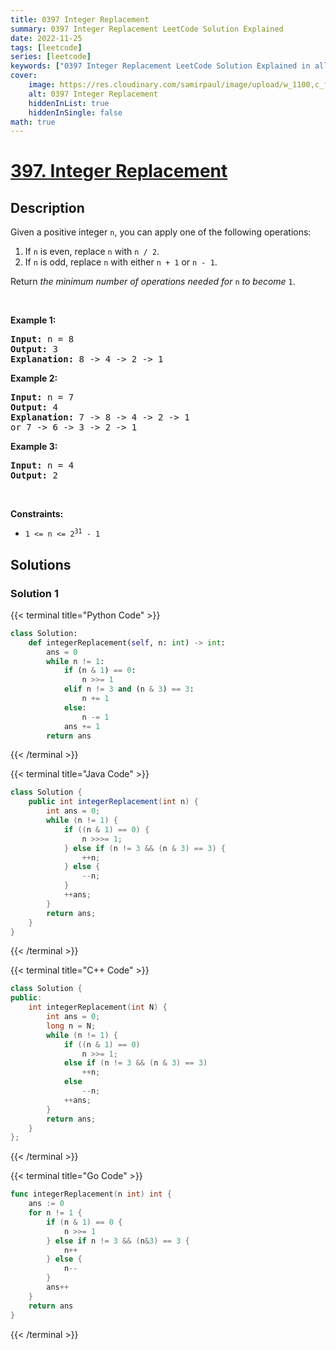 ```yaml
---
title: 0397 Integer Replacement
summary: 0397 Integer Replacement LeetCode Solution Explained
date: 2022-11-25
tags: [leetcode]
series: [leetcode]
keywords: ["0397 Integer Replacement LeetCode Solution Explained in all languages", "0397 Integer Replacement", "LeetCode", "leetcode solution in Python3 C++ Java Go PHP Ruby Swift TypeScript Rust C# JavaScript C", "GeeksforGeeks", "InterviewBit", "Coding Ninjas", "HackerRank", "HackerEarth", "CodeChef", "TopCoder", "AlgoExpert", "freeCodeCamp", "Codeforces", "GitHub", "AtCoder", "Samir Paul"]
cover:
    image: https://res.cloudinary.com/samirpaul/image/upload/w_1100,c_fit,co_rgb:FFFFFF,l_text:Arial_75_bold:0397 Integer Replacement - Solution Explained/problem-solving.webp
    alt: 0397 Integer Replacement
    hiddenInList: true
    hiddenInSingle: false
math: true
---
```



# [397. Integer Replacement](https://leetcode.com/problems/integer-replacement)


## Description

<p>Given a positive integer <code>n</code>,&nbsp;you can apply one of the following&nbsp;operations:</p>

<ol>
	<li>If <code>n</code> is even, replace <code>n</code> with <code>n / 2</code>.</li>
	<li>If <code>n</code> is odd, replace <code>n</code> with either <code>n + 1</code> or <code>n - 1</code>.</li>
</ol>

<p>Return <em>the minimum number of operations needed for</em> <code>n</code> <em>to become</em> <code>1</code>.</p>

<p>&nbsp;</p>
<p><strong class="example">Example 1:</strong></p>

<pre>
<strong>Input:</strong> n = 8
<strong>Output:</strong> 3
<strong>Explanation:</strong> 8 -&gt; 4 -&gt; 2 -&gt; 1
</pre>

<p><strong class="example">Example 2:</strong></p>

<pre>
<strong>Input:</strong> n = 7
<strong>Output:</strong> 4
<strong>Explanation: </strong>7 -&gt; 8 -&gt; 4 -&gt; 2 -&gt; 1
or 7 -&gt; 6 -&gt; 3 -&gt; 2 -&gt; 1
</pre>

<p><strong class="example">Example 3:</strong></p>

<pre>
<strong>Input:</strong> n = 4
<strong>Output:</strong> 2
</pre>

<p>&nbsp;</p>
<p><strong>Constraints:</strong></p>

<ul>
	<li><code>1 &lt;= n &lt;= 2<sup>31</sup> - 1</code></li>
</ul>

## Solutions

### Solution 1

<!-- tabs:start -->

{{< terminal title="Python Code" >}}
```python
class Solution:
    def integerReplacement(self, n: int) -> int:
        ans = 0
        while n != 1:
            if (n & 1) == 0:
                n >>= 1
            elif n != 3 and (n & 3) == 3:
                n += 1
            else:
                n -= 1
            ans += 1
        return ans
```
{{< /terminal >}}

{{< terminal title="Java Code" >}}
```java
class Solution {
    public int integerReplacement(int n) {
        int ans = 0;
        while (n != 1) {
            if ((n & 1) == 0) {
                n >>>= 1;
            } else if (n != 3 && (n & 3) == 3) {
                ++n;
            } else {
                --n;
            }
            ++ans;
        }
        return ans;
    }
}
```
{{< /terminal >}}

{{< terminal title="C++ Code" >}}
```cpp
class Solution {
public:
    int integerReplacement(int N) {
        int ans = 0;
        long n = N;
        while (n != 1) {
            if ((n & 1) == 0)
                n >>= 1;
            else if (n != 3 && (n & 3) == 3)
                ++n;
            else
                --n;
            ++ans;
        }
        return ans;
    }
};
```
{{< /terminal >}}

{{< terminal title="Go Code" >}}
```go
func integerReplacement(n int) int {
	ans := 0
	for n != 1 {
		if (n & 1) == 0 {
			n >>= 1
		} else if n != 3 && (n&3) == 3 {
			n++
		} else {
			n--
		}
		ans++
	}
	return ans
}
```
{{< /terminal >}}

<!-- tabs:end -->

<!-- end -->
